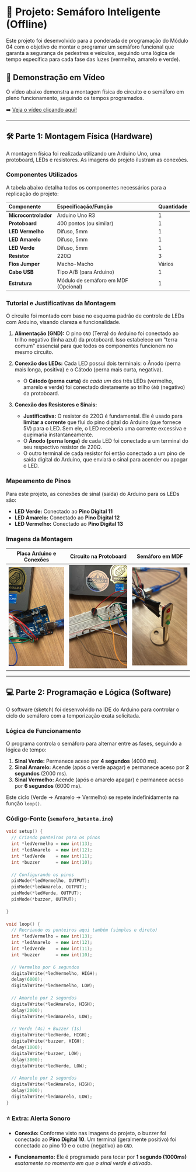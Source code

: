# 🚦 Projeto: Semáforo Inteligente (Offline)

Este projeto foi desenvolvido para a ponderada de programação do Módulo 04 com o objetivo de montar e programar um semáforo funcional que garanta a segurança de pedestres e veículos, seguindo uma lógica de tempo específica para cada fase das luzes (vermelho, amarelo e verde).

## 🎥 Demonstração em Vídeo

O vídeo abaixo demonstra a montagem física do circuito e o semáforo em pleno funcionamento, seguindo os tempos programados.

➡️ [Veja o vídeo clicando aqui!](assets/semaforo.mp4)

---

## 🛠️ Parte 1: Montagem Física (Hardware)

A montagem física foi realizada utilizando um Arduino Uno, uma protoboard, LEDs e resistores. As imagens do projeto ilustram as conexões.

### Componentes Utilizados

A tabela abaixo detalha todos os componentes necessários para a replicação do projeto:

| Componente | Especificação/Função | Quantidade |
| :--- | :--- | :--- |
| **Microcontrolador** | Arduino Uno R3 | 1 |
| **Protoboard** | 400 pontos (ou similar) | 1 |
| **LED Vermelho** | Difuso, 5mm | 1 |
| **LED Amarelo** | Difuso, 5mm | 1 |
| **LED Verde** | Difuso, 5mm | 1 |
| **Resistor** | 220Ω | 3 |
| **Fios Jumper** | Macho-Macho | Vários |
| **Cabo USB** | Tipo A/B (para Arduino) | 1 |
| **Estrutura** | Módulo de semáforo em MDF (Opcional) | 1 |

### Tutorial e Justificativas da Montagem

O circuito foi montado com base no esquema padrão de controle de LEDs com Arduino, visando clareza e funcionalidade.

1.  **Alimentação (GND):** O pino `GND` (Terra) do Arduino foi conectado ao trilho negativo (linha azul) da protoboard. Isso estabelece um "terra comum" essencial para que todos os componentes funcionem no mesmo circuito.

2.  **Conexão dos LEDs:** Cada LED possui dois terminais: o Ânodo (perna mais longa, positiva) e o Cátodo (perna mais curta, negativa).
    * O **Cátodo (perna curta)** de *cada um* dos três LEDs (vermelho, amarelo e verde) foi conectado diretamente ao trilho `GND` (negativo) da protoboard.

3.  **Conexão dos Resistores e Sinais:**
    * **Justificativa:** O resistor de 220Ω é fundamental. Ele é usado para **limitar a corrente** que flui do pino digital do Arduino (que fornece 5V) para o LED. Sem ele, o LED receberia uma corrente excessiva e queimaria instantaneamente.
    * O **Ânodo (perna longa)** de cada LED foi conectado a um terminal do seu respectivo resistor de 220Ω.
    * O outro terminal de cada resistor foi então conectado a um pino de saída digital do Arduino, que enviará o sinal para acender ou apagar o LED.

### Mapeamento de Pinos

Para este projeto, as conexões de sinal (saída) do Arduino para os LEDs são:

* **LED Verde:** Conectado ao **Pino Digital 11**
* **LED Amarelo:** Conectado ao **Pino Digital 12**
* **LED Vermelho:** Conectado ao **Pino Digital 13**

### Imagens da Montagem

| Placa Arduino e Conexões | Circuito na Protoboard | Semáforo em MDF |
| :---: | :---: | :---: |
| <img src="../../assets/01.jpg"> | <img src="../../assets/02.jpg"> | <img src="../../assets/03.jpg"> |

---

## 💻 Parte 2: Programação e Lógica (Software)

O software (sketch) foi desenvolvido na IDE do Arduino para controlar o ciclo do semáforo com a temporização exata solicitada.

### Lógica de Funcionamento

O programa controla o semáforo para alternar entre as fases, seguindo a lógica de tempo:

1.  **Sinal Verde:** Permanece aceso por **4 segundos** (4000 ms).
2.  **Sinal Amarelo:** Acende (após o verde apagar) e permanece aceso por **2 segundos** (2000 ms).
3.  **Sinal Vermelho:** Acende (após o amarelo apagar) e permanece aceso por **6 segundos** (6000 ms).

Este ciclo (Verde → Amarelo → Vermelho) se repete indefinidamente na função `loop()`.

### Código-Fonte (`semaforo_butanta.ino`)

```cpp
void setup() {
  // Criando ponteiros para os pinos
  int *ledVermelho = new int(13);
  int *ledAmarelo  = new int(12);
  int *ledVerde    = new int(11);
  int *buzzer      = new int(10);

  // Configurando os pinos
  pinMode(*ledVermelho, OUTPUT);
  pinMode(*ledAmarelo, OUTPUT);
  pinMode(*ledVerde, OUTPUT);
  pinMode(*buzzer, OUTPUT);

}

void loop() {
  // Recriando os ponteiros aqui também (simples e direto)
  int *ledVermelho = new int(13);
  int *ledAmarelo  = new int(12);
  int *ledVerde    = new int(11);
  int *buzzer      = new int(10);

  // Vermelho por 6 segundos
  digitalWrite(*ledVermelho, HIGH);
  delay(6000);
  digitalWrite(*ledVermelho, LOW);

  // Amarelo por 2 segundos
  digitalWrite(*ledAmarelo, HIGH);
  delay(2000);
  digitalWrite(*ledAmarelo, LOW);

  // Verde (4s) + Buzzer (1s)
  digitalWrite(*ledVerde, HIGH);
  digitalWrite(*buzzer, HIGH);
  delay(1000);
  digitalWrite(*buzzer, LOW);
  delay(3000);
  digitalWrite(*ledVerde, LOW);

  // Amarelo por 2 segundos
  digitalWrite(*ledAmarelo, HIGH);
  delay(2000);
  digitalWrite(*ledAmarelo, LOW);
}

```

### ⭐ Extra: Alerta Sonoro
* **Conexão:** Conforme visto nas imagens do projeto, o buzzer foi conectado ao **Pino Digital 10**. Um terminal (geralmente positivo) foi conectado ao pino 10 e o outro (negativo) ao `GND`.

* **Funcionamento:** Ele é programado para tocar por **1 segundo (1000ms)** *exatamente no momento em que o sinal verde é ativado*.